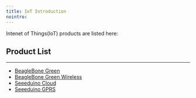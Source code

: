 ```yaml
---
title: IoT Introduction
nointro:
---
```


Intenet of Things(IoT) products are listed here:

## Product List
---

- [BeagleBone Green](/BeagleBone_Green/)
- [BeagleBone Green Wireless](/BeagleBone_Green_Wireless/)
- [Seeeduino Cloud](/Seeeduino_Cloud/)
- [Seeeduino GPRS](/Seeeduino_GPRS/)


